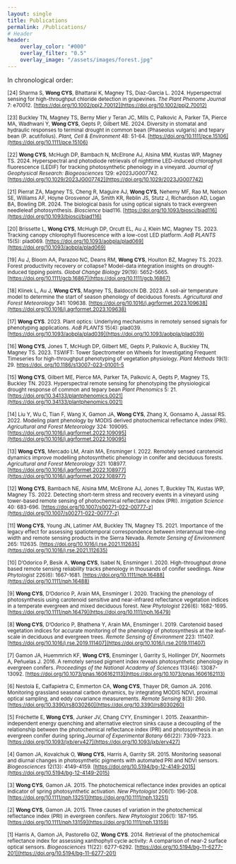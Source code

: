 ```yaml
--- 
layout: single
title: Publications 
permalink: /Publications/
# Header
header:
    overlay_color: "#000"
    overlay_filter: "0.5"
    overlay_image: "/assets/images/forest.jpg" 
---
```


In chronological order:


<sub> [24] Sharma S, **Wong CYS**, Bhattarai K, Magney TS, Diaz-Garcia L. 2024. Hyperspectral sensing for high-throughput chloride detection in grapevines. <em>The Plant Phenome Journal</em> 7: e70012. [https://doi.org/10.1002/ppj2.70012](https://doi.org/10.1002/ppj2.70012) </sub>

<sub> [23] Buckley TN, Magney TS, Berny Mier y Teran JC, Mills C, Palkovic A, Parker TA, Pierce MA, Wadhwani Y, **Wong CYS**, Gepts P, Gilbert ME. 2024. Diversity in stomatal and hydraulic responses to terminal drought in common bean (Phaseolus vulgaris) and tepary bean (P. acutifolius). <em>Plant, Cell & Environment</em> 48: 51-64. [https://doi.org/10.1111/pce.15106](https://doi.org/10.1111/pce.15106)</sub>
     
<sub> [22] **Wong CYS**, McHugh DP, Bambach N, McElrone AJ, Alsina MM, Kustas WP, Magney TS. 2024. Hyperspectral and photodiode retrievals of nighttime LED-induced chlorophyll fluorescence (LEDIF) for tracking photosynthetic phenology in a vineyard. <em>Journal of Geophysical Research: Biogeosciences</em> 129: e2023JG007742. [https://doi.org/10.1029/2023JG007742](https://doi.org/10.1029/2023JG007742)</sub>

<sub> [21] Pierrat ZA, Magney TS, Cheng R, Maguire AJ, **Wong CYS**, Nehemy MF, Rao M, Nelson SE, Williams AF, Hoyne Grosvenor JA, Smith KR, Reblin JS, Stutz J, Richardson AD, Logan BA, Bowling DR. 2024. The biological basis for using optical signals to track evergreen needleleaf photosynthesis. <em>Bioscience</em> biad116. [https://doi.org/10.1093/biosci/biad116](https://doi.org/10.1093/biosci/biad116)</sub>

<sub> [20] Brissette L, **Wong CYS**, McHugh DP, Orcutt EL, Au J, Klein MC, Magney TS. 2023. Tracking canopy chlorophyll fluorescence with a low-cost LED platform. <em>AoB PLANTS</em> 15(5): plad069. [https://doi.org/10.1093/aobpla/plad069](https://doi.org/10.1093/aobpla/plad069)</sub>

<sub> [19] Au J, Bloom AA, Parazoo NC, Deans RM, **Wong CYS**, Houlton BZ, Magney TS. 2023. Forest productivity recovery or collapse? Model-data integration insights on drought-induced tipping points. <em>Global Change Biology</em> 29(19): 5652-5665. [https://doi.org/10.1111/gcb.16867](https://doi.org/10.1111/gcb.16867)</sub>
 
<sub> [18] Klinek L, Au J, **Wong CYS**, Magney TS, Baldocchi DB. 2023. A soil-air temperature model to determine the start of season phenology of deciduous forests. <em>Agricultural and Forest Meteorology</em> 341: 109638. [https://doi.org/10.1016/j.agrformet.2023.109638](https://doi.org/10.1016/j.agrformet.2023.109638)</sub>
      
<sub> [17] **Wong CYS**. 2023. Plant optics: Underlying mechanisms in remotely sensed signals for phenotyping applications. <em>AoB PLANTS</em> 15(4): plad039. [https://doi.org/10.1093/aobpla/plad039](https://doi.org/10.1093/aobpla/plad039)</sub>

<sub> [16] **Wong CYS**, Jones T, McHugh DP, Gilbert ME, Gepts P, Palkovic A, Buckley TN, Magney TS. 2023. TSWIFT: Tower Spectrometer on Wheels for Investigating Frequent Timeseries for high-throughput phenotyping of vegetation physiology. <em>Plant Methods</em> 19(1): 29. [https://doi.
org/10.1186/s13007-023-01001-5](https://doi.org/10.1186/s13007-023-01001-5)</sub>

<sub> [15] **Wong CYS**, Gilbert ME, Pierce MA, Parker TA, Palkovic A, Gepts P, Magney TS, Buckley TN. 2023. Hyperspectral remote sensing for phenotyping the physiological drought response of common and tepary bean <em>Plant Phenomics</em> 5: 21. [https://doi.org/10.34133/plantphenomics.0021](https://doi.org/10.34133/plantphenomics.0021)</sub>

<sub> [14] Liu Y, Wu C, Tian F, Wang X, Gamon JA, **Wong CYS**, Zhang X, Gonsamo A, Jassal RS. 2022. Modeling plant phenology by MODIS derived photochemical reflectance index (PRI). <em>Agricultural and Forest Meteorology</em> 324: 109095. [https://doi.org/10.1016/j.agrformet.2022.109095](https://doi.org/10.1016/j.agrformet.2022.109095)</sub>

<sub> [13] **Wong CYS**, Mercado LM, Arain MA, Ensminger I. 2022. Remotely sensed carotenoid dynamics improve modelling photosynthetic phenology in conifer and deciduous forests. <em>Agricultural and Forest Meteorology</em> 321: 108977. [https://doi.org/10.1016/j.agrformet.2022.108977](https://doi.org/10.1016/j.agrformet.2022.108977)</sub>

<sub> [12] **Wong CYS**, Bambach NE, Alsina MM, McElrone AJ, Jones T, Buckley TN, Kustas WP, Magney TS. 2022. Detecting short-term stress and recovery events in a vineyard using tower-based remote sensing of photochemical reflectance index (PRI). <em>Irrigation Science</em> 40: 683-696. [https://doi.org/10.1007/s00271-022-00777-z](https://doi.org/10.1007/s00271-022-00777-z)</sub>

<sub> [11] **Wong CYS**, Young JN, Latimer AM, Buckley TN, Magney TS. 2021. Importance of the legacy effect for assessing spatiotemporal correspondence between interannual tree-ring width and remote sensing products in the Sierra Nevada. <em>Remote Sensing of Environment</em> 265: 112635. [https://doi.org/10.1016/j.rse.2021.112635](https://doi.org/10.1016/j.rse.2021.112635)</sub>

<sub> [10] D’Odorico P, Besik A, **Wong CYS**, Isabel N, Ensminger I. 2020. High-throughput drone based remote sensing reliability tracks phenology in thousands of conifer seedlings. <em>New Phytologist</em> 226(6): 1667-1681. [https://doi.org/10.1111/nph.16488](https://doi.org/10.1111/nph.16488)</sub>

<sub> [9] **Wong CYS**, D’Odorico P, Arain MA, Ensminger I. 2020. Tracking the phenology of photosynthesis using carotenoid sensitive and near-infrared reflectance vegetation indices in a temperate evergreen and mixed deciduous forest. <em>New Phytologist</em> 226(6): 1682-1695. [https://doi.org/10.1111/nph.16479](https://doi.org/10.1111/nph.16479)</sub>

<sub> [8] **Wong CYS**, D’Odorico P, Bhathena Y, Arain MA, Ensminger I. 2019. Carotenoid based vegetation indices for accurate monitoring of the phenology of photosynthesis at the leaf-scale in deciduous and evergreen trees. <em>Remote Sensing of Environment</em> 223: 111407. [https://doi.org/10.1016/j.rse.2019.111407](https://doi.org/10.1016/j.rse.2019.111407)</sub>

<sub> [7] Gamon JA, Huemmrich KF, **Wong CYS**, Ensminger I, Garrity S, Hollinger DY, Noormets A, Peñuelas J. 2016. A remotely sensed pigment index reveals photosynthetic phenology in evergreen conifers. <em>Proceedings of the National Academy of Sciences</em> 113(46): 13087-13092. [https://doi.org/10.1073/pnas.1606162113](https://doi.org/10.1073/pnas.1606162113)</sub>

<sub> [6] Nestola E, Calfapietra C, Emmerton CA, **Wong CYS**, Thayer DR, Gamon JA. 2016. Monitoring grassland seasonal carbon dynamics, by integrating MODIS NDVI, proximal optical sampling, and eddy covariance measurements. <em>Remote Sensing</em> 8(3): 260. [https://doi.org/10.3390/rs8030260](https://doi.org/10.3390/rs8030260)</sub>

<sub> [5] Fréchette E, **Wong CYS**, Junker JV, Chang CYY, Ensminger I. 2015. Zeaxanthin-independent energy quenching and alternative electron sinks cause a decoupling of the relationship between the photochemical reflectance index (PRI) and photosynthesis in an evergreen conifer during spring.<em>Journal of Experimental Botany</em> 66(22): 7309-7323. [https://doi.org/10.1093/jxb/erv427](https://doi.org/10.1093/jxb/erv427)</sub>

<sub> [4] Gamon JA, Kovalchuk O, **Wong CYS**, Harris A, Garrity SR. 2015. Monitoring seasonal and diurnal changes in photosynthetic pigments with automated PRI and NDVI sensors. <em>Biogeosciences</em> 12(13): 4149-4159. [https://doi.org/10.5194/bg-12-4149-2015](https://doi.org/10.5194/bg-12-4149-2015)</sub>

<sub> [3] **Wong CYS**, Gamon JA. 2015. The photochemical reflectance index provides an optical indicator of spring photosynthetic activation. <em>New Phytologist</em> 206(1): 196-208. [https://doi.org/10.1111/nph.13251](https://doi.org/10.1111/nph.13251)</sub>

<sub> [2] **Wong CYS**, Gamon JA. 2015. Three causes of variation in the photochemical reflectance index
(PRI) in evergreen conifers. <em>New Phytologist</em> 206(1): 187-195. [https://doi.org/10.1111/nph.13159](https://doi.org/10.1111/nph.13159)</sub>

<sub> [1] Harris A, Gamon JA, Pastorello GZ, **Wong CYS**. 2014. Retrieval of the photochemical reflectance index for assessing xanthophyll cycle activity: A comparison of near-2 surface optical sensors. <em>Biogeosciences</em> 11(22): 6277-6292. [https://doi.org/10.5194/bg-11-6277-201](https://doi.org/10.5194/bg-11-6277-201)</sub>